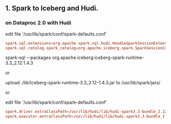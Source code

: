 ## 1. Spark to Iceberg and Hudi.

### on Dataproc 2.0 with Hudi

edit file '/usr/lib/spark/conf/spark-defaults.conf'
```conf
spark.sql.extensions=org.apache.spark.sql.hudi.HoodieSparkSessionExtension,org.apache.iceberg.spark.extensions.IcebergSparkSessionExtensions
spark.sql.catalog.spark_catalog=org.apache.iceberg.spark.SparkSessionCatalog
```

spark-sql --packages org.apache.iceberg:iceberg-spark-runtime-3.3_2.12:1.4.3  

or  

upload ./lib/iceberg-spark-runtime-3.3_2.12-1.4.3.jar to /usr/lib/spark/jars/  

or  

edit file '/usr/lib/spark/conf/spark-defaults.conf'  

```conf
spark.driver.extraClassPath=/usr/lib/hudi/lib/hudi-spark3.3-bundle_2.12-0.12.3.1.jar:/usr/lib/iceberg/lib/iceberg-spark-runtime-3.3_2.12-1.4.3.jar
spark.executor.extraClassPath=/usr/lib/hudi/lib/hudi-spark3.3-bundle_2.12-0.12.3.1.jar:/usr/lib/iceberg/lib/iceberg-spark-runtime-3.3_2.12-1.4.3.jar
```

